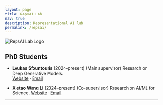 ```yaml
---
layout: page
title: RepsAI Lab
nav: true
description: Representational AI lab
permalink: /repsai/
---
```


![RepsAI Lab Logo](/assets/img/repsai-lab.png)

## PhD Students

- **Loukas Sfountouris** (2024–present)  (Main supervisor)
  Research on Deep Generative Models.  
  [Website](https://.....com) · [Email](mailto:loukas.sfountouris@warwick.ac.uk)

- **Xietao Wang Li** (2024–present)  (Co-supervisor)
  Research on AI/ML for Science.
  [Website](https://warwick.ac.uk/fac/sci/mathsys/people/students/mathsysii/wanglin/) · [Email](mailto:xietao.wang-lin@warwick.ac.uk)

---

